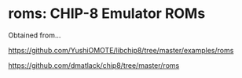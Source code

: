 # roms: CHIP-8 Emulator ROMs

Obtained from...

https://github.com/YushiOMOTE/libchip8/tree/master/examples/roms

https://github.com/dmatlack/chip8/tree/master/roms
